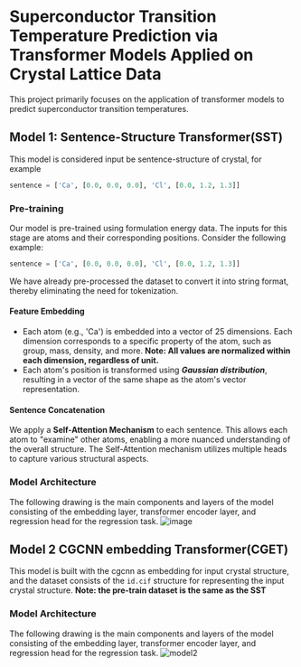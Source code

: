 # Superconductor Transition Temperature Prediction via Transformer Models Applied on Crystal Lattice Data

This project primarily focuses on the application of transformer models to predict superconductor transition temperatures.
## Model 1: Sentence-Structure Transformer(SST)
This model is considered input be sentence-structure of crystal, for example
```python
sentence = ['Ca', [0.0, 0.0, 0.0], 'Cl', [0.0, 1.2, 1.3]]
```
### Pre-training
Our model is pre-trained using formulation energy data. The inputs for this stage are atoms and their corresponding positions. Consider the following example:
```python
sentence = ['Ca', [0.0, 0.0, 0.0], 'Cl', [0.0, 1.2, 1.3]]
```
We have already pre-processed the dataset to convert it into string format, thereby eliminating the need for tokenization.

#### Feature Embedding
- Each atom (e.g., 'Ca') is embedded into a vector of 25 dimensions. Each dimension corresponds to a specific property of the atom, such as group, mass, density, and more. **Note: All values are normalized within each dimension, regardless of unit.**
- Each atom's position is transformed using **_Gaussian distribution_**, resulting in a vector of the same shape as the atom's vector representation.
#### Sentence Concatenation
We apply a **Self-Attention Mechanism** to each sentence. This allows each atom to "examine" other atoms, enabling a more nuanced understanding of the overall structure. The Self-Attention mechanism utilizes multiple heads to capture various structural aspects.

### Model Architecture
The following drawing is the main components and layers of the model consisting of the embedding layer, transformer encoder layer, and regression head for the regression task.
![image](https://github.com/Alessange/superconductor-predict/assets/56106326/6b3b459e-976b-4795-930e-832177df84c9)

## Model 2 CGCNN embedding Transformer(CGET)
This model is built with the cgcnn as embedding for input crystal structure, and the dataset consists of the ```id.cif``` structure for representing the input crystal structure.
**Note: the pre-train dataset is the same as the SST**

### Model Architecture
The following drawing is the main components and layers of the model consisting of the embedding layer, transformer encoder layer, and regression head for the regression task.
![model2](https://github.com/Alessange/superconductor-predict/assets/56106326/58d349ae-fa00-4134-81f2-d8d0ee7e5e2a)

